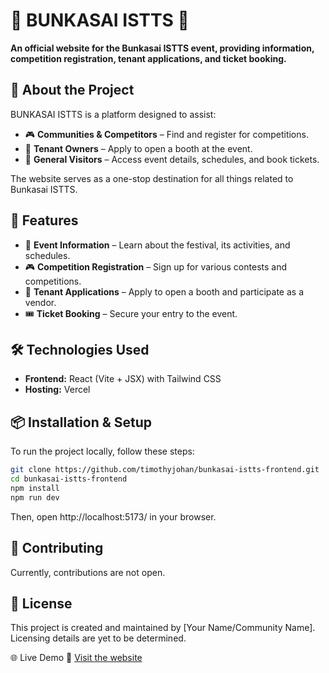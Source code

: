 # 🎌 BUNKASAI ISTTS 🎌  

**An official website for the Bunkasai ISTTS event, providing information, competition registration, tenant applications, and ticket booking.**  

## 🌟 About the Project  
BUNKASAI ISTTS is a platform designed to assist:  
- 🎮 **Communities & Competitors** – Find and register for competitions.  
- 🏪 **Tenant Owners** – Apply to open a booth at the event.  
- 🏯 **General Visitors** – Access event details, schedules, and book tickets.  

The website serves as a one-stop destination for all things related to Bunkasai ISTTS.  

## 🚀 Features  
- 📅 **Event Information** – Learn about the festival, its activities, and schedules.  
- 🎮 **Competition Registration** – Sign up for various contests and competitions.  
- 🏪 **Tenant Applications** – Apply to open a booth and participate as a vendor.  
- 🎟️ **Ticket Booking** – Secure your entry to the event.  

## 🛠️ Technologies Used  
- **Frontend:** React (Vite + JSX) with Tailwind CSS  
- **Hosting:** Vercel  

## 📦 Installation & Setup  
To run the project locally, follow these steps:  
```bash
git clone https://github.com/timothyjohan/bunkasai-istts-frontend.git
cd bunkasai-istts-frontend
npm install
npm run dev
```
Then, open http://localhost:5173/ in your browser.

## 🎨 Contributing
Currently, contributions are not open.

## 📄 License
This project is created and maintained by [Your Name/Community Name]. Licensing details are yet to be determined.

🌐 Live Demo
🔗 [Visit the website](https://bunkasai-istts.vercel.app/)
